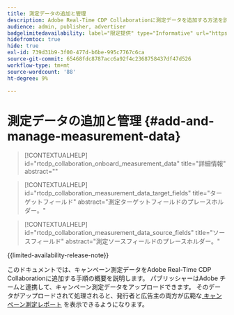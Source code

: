 ```yaml
---
title: 測定データの追加と管理
description: Adobe Real-Time CDP Collaborationに測定データを追加する方法を説明します。
audience: admin, publisher, advertiser
badgelimitedavailability: label="限定提供" type="Informative" url="https://helpx.adobe.com/jp/legal/product-descriptions/real-time-customer-data-platform-collaboration.html newtab=true"
hidefromtoc: true
hide: true
exl-id: 739d31b9-3f00-477d-b6be-995c7767c6ca
source-git-commit: 65468fdc8787acc6a92f4c2368758437df47d526
workflow-type: tm+mt
source-wordcount: '88'
ht-degree: 9%

---
```


# 測定データの追加と管理 {#add-and-manage-measurement-data}

>[!CONTEXTUALHELP]
>id="rtcdp_collaboration_onboard_measurement_data"
>title="詳細情報"
>abstract=""

>[!CONTEXTUALHELP]
>id="rtcdp_collaboration_measurement_data_target_fields"
>title="ターゲットフィールド"
>abstract="測定ターゲットフィールドのプレースホルダー。"

>[!CONTEXTUALHELP]
>id="rtcdp_collaboration_measurement_data_source_fields"
>title="ソースフィールド"
>abstract="測定ソースフィールドのプレースホルダー。"

{{limited-availability-release-note}}

このドキュメントでは、キャンペーン測定データをAdobe Real-Time CDP Collaborationに追加する手順の概要を説明します。 パブリッシャーはAdobe チームと連携して、キャンペーン測定データをアップロードできます。 そのデータがアップロードされて処理されると、発行者と広告主の両方が広範な [&#x200B; キャンペーン測定レポート &#x200B;](/help/guide/collaborate/measure.md) を表示できるようになります。
